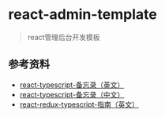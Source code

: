 # react-admin-template

> react管理后台开发模板

## 参考资料

* [react-typescript-备忘录（英文）](https://github.com/sw-yx/react-typescript-cheatsheet)
* [react-typescript-备忘录（中文）](https://github.com/fi3ework/blog/tree/master/react-typescript-cheatsheet-cn)
* [react-redux-typescript-指南（英文）](https://github.com/piotrwitek/react-redux-typescript-guide)

